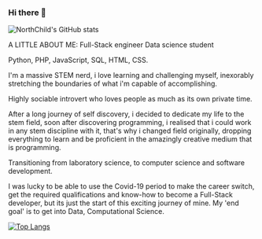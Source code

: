 ### Hi there 👋

![NorthChild's GitHub stats](https://github-readme-stats.vercel.app/api?username=NorthChild&show_icons=true&theme=radical)


A LITTLE ABOUT ME:
Full-Stack engineer
Data science student

Python, PHP, JavaScript, SQL, HTML, CSS.

I'm a massive STEM nerd, i love learning and challenging myself,
inexorably stretching the boundaries of what i'm capable of accomplishing.

Highly sociable introvert who loves people as much as its own private time.

After a long journey of self discovery, i decided to dedicate my life to the stem field, soon after discovering programming, i realised that i could work in any stem discipline with it, that's why i changed field originally, dropping everything to learn and be proficient in the amazingly creative medium that is programming.

Transitioning from laboratory science, to computer science and software development.

I was lucky to be able to use the Covid-19 period to make the career switch, get the required qualifications and know-how to become a Full-Stack developer, but its just the start of this exciting journey of mine.
My 'end goal' is to get into Data, Computational Science.

<!--
**NorthChild/NorthChild** is a ✨ _special_ ✨ repository because its `README.md` (this file) appears on your GitHub profile.

Here are some ideas to get you started:

- 🔭 I’m currently working on ...
- 🌱 I’m currently learning ...
- 👯 I’m looking to collaborate on ...
- 🤔 I’m looking for help with ...
- 💬 Ask me about ...
- 📫 How to reach me: ...
- 😄 Pronouns: ...
- ⚡ Fun fact: ...
-->


[![Top Langs](https://github-readme-stats.vercel.app/api/top-langs/?username=NorthChild&layout=compact)](https://github.com/NorthChild/github-readme-stats)

